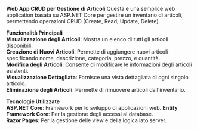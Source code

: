 **Web App CRUD per Gestione di Articoli**
Questa è una semplice web application basata su ASP.NET Core per gestire un inventario di articoli, permettendo operazioni CRUD (Create, Read, Update, Delete).

**Funzionalità Principali**  
**Visualizzazione degli Articoli**: Mostra un elenco di tutti gli articoli disponibili.  
**Creazione di Nuovi Articoli**: Permette di aggiungere nuovi articoli specificando nome, descrizione, categoria, prezzo, e quantità.  
**Modifica degli Articoli**: Consente di modificare le informazioni degli articoli esistenti.  
**Visualizzazione Dettagliata**: Fornisce una vista dettagliata di ogni singolo articolo.  
**Eliminazione degli Articoli**: Permette di rimuovere articoli dall'inventario.  

**Tecnologie Utilizzate**  
**ASP.NET Core**: Framework per lo sviluppo di applicazioni web.
**Entity Framework Core**: Per la gestione degli accessi al database.  
**Razor Pages**: Per la gestione delle view e della logica lato server.  


